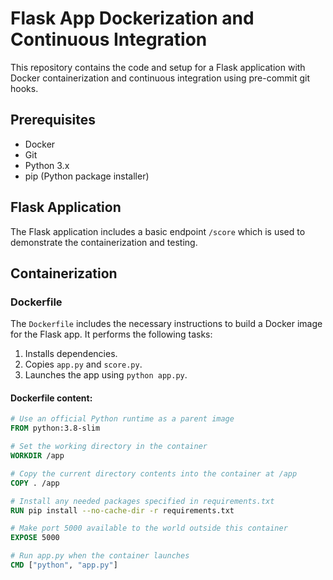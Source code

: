 # Flask App Dockerization and Continuous Integration

This repository contains the code and setup for a Flask application with Docker containerization and continuous integration using pre-commit git hooks.

## Prerequisites

- Docker
- Git
- Python 3.x
- pip (Python package installer)

## Flask Application

The Flask application includes a basic endpoint `/score` which is used to demonstrate the containerization and testing.

## Containerization

### Dockerfile

The `Dockerfile` includes the necessary instructions to build a Docker image for the Flask app. It performs the following tasks:
1. Installs dependencies.
2. Copies `app.py` and `score.py`.
3. Launches the app using `python app.py`.

#### Dockerfile content:
```Dockerfile
# Use an official Python runtime as a parent image
FROM python:3.8-slim

# Set the working directory in the container
WORKDIR /app

# Copy the current directory contents into the container at /app
COPY . /app

# Install any needed packages specified in requirements.txt
RUN pip install --no-cache-dir -r requirements.txt

# Make port 5000 available to the world outside this container
EXPOSE 5000

# Run app.py when the container launches
CMD ["python", "app.py"]

